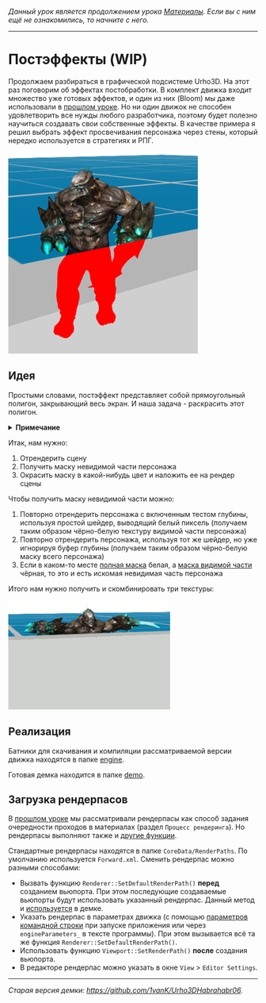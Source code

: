 *Данный урок является продолжением урока [Материалы](https://github.com/urho3d-learn/materials). Если вы с ним ещё не ознакомились, то начните с него.*

---

# Постэффекты (WIP)

Продолжаем разбираться в графической подсистеме Urho3D. На этот раз поговорим об эффектах постобработки. В комплект движка входит множество
уже готовых эффектов, и один из них (Bloom) мы даже использовали в [прошлом уроке](https://github.com/urho3d-learn/materials).
Но ни один движок не способен удовлетворить все нужды любого разработчика, поэтому будет полезно научиться создавать свои
собственные эффекты. В качестве примера я решил выбрать эффект просвечивания персонажа через стены,
который нередко используется в стратегиях и РПГ.

![](images/screen.png)

## Идея

Простыми словами, постэффект представляет собой прямоугольный полигон, закрывающий весь экран. И наша задача - раскрасить этот полигон.

<details>
<summary><b>Примечание</b></summary>
Сразу оговорюсь, что я не ставил перед собой цель реализовать эффект самым оптимальным методом.
В первую очередь я хотел показать, как сделать это с помощью постпроцессинга максимально простым и понятным способом.
</details>

Итак, нам нужно:
1) Отрендерить сцену
2) Получить маску невидимой части персонажа
3) Окрасить маску в какой-нибудь цвет и наложить ее на рендер сцены

Чтобы получить маску невидимой части можно:
1) Повторно отрендерить персонажа с включенным тестом глубины, используя простой шейдер, выводящий белый пиксель
   (получаем таким образом чёрно-белую текстуру видимой части персонажа)
2) Повторно отрендерить персонажа, используя тот же шейдер, но уже игнорируя буфер глубины (получаем таким образом чёрно-белую маску всего персонажа)
3) Если в каком-то месте <ins>полная маска</ins> белая, а <ins>маска видимой части</ins> чёрная, то это и есть искомая невидимая часть персонажа

Итого нам нужно получить и скомбинировать три текстуры:

![](images/idea.gif)

## Реализация

Батники для скачивания и компиляции рассматриваемой версии движка находятся в папке [engine](engine).

Готовая демка находится в папке [demo](demo).

## Загрузка рендерпасов

В [прошлом уроке](https://github.com/urho3d-learn/materials) мы рассматривали рендерпасы как способ задания очередности проходов в материалах (раздел `Процесс рендеринга`). Но рендерпасы выполняют также и [другие функции](https://urho3d-doxygen.github.io/doxygen/_render_paths.html).

Стандартные рендерпасы находятся в папке `CoreData/RenderPaths`. По умолчанию используется `Forward.xml`. Сменить рендерпас можно разными способами:

* Вызвать функцию `Renderer::SetDefaultRenderPath()` **перед** созданием вьюпорта. При этом последующие создаваемые вьюпорты будут использовать указанный рендерпас. Данный метод и [используется](demo/MyData/Scripts/Main.as) в демке.
* Указать рендерпас в параметрах движка (с помощью [параметров командной строки](https://urho3d-doxygen.github.io/doxygen/_running.html) при запуске приложения или через `engineParameters_` в тексте программы). При этом вызывается всё та же функция `Renderer::SetDefaultRenderPath()`.
* Использовать функцию `Viewport::SetRenderPath()` **после** создания вьюпорта.
* В редакторе рендерпас можно указать в окне `View` > `Editor Settings`.


---

*Старая версия демки: <https://github.com/1vanK/Urho3DHabrahabr06>.*

